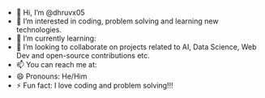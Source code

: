 - 👋 Hi, I’m @dhruvx05
- 👀 I’m interested in coding, problem solving and learning new technologies.
- 🌱 I’m currently learning:
- 💞️ I’m looking to collaborate on projects related to AI, Data Science, Web Dev and open-source contributions etc.
- 📫 You can reach me at: 
- 😄 Pronouns: He/Him
- ⚡ Fun fact: I love coding and problem solving!!!
